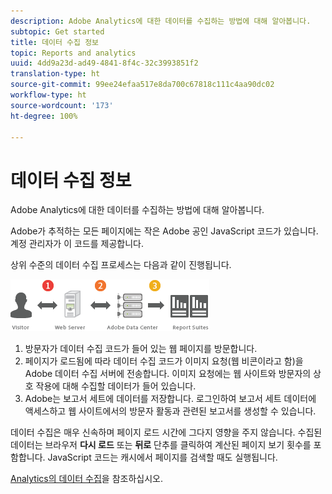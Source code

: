 ```yaml
---
description: Adobe Analytics에 대한 데이터를 수집하는 방법에 대해 알아봅니다.
subtopic: Get started
title: 데이터 수집 정보
topic: Reports and analytics
uuid: 4dd9a23d-ad49-4841-8f4c-32c3993851f2
translation-type: ht
source-git-commit: 99ee24efaa517e8da700c67818c111c4aa90dc02
workflow-type: ht
source-wordcount: '173'
ht-degree: 100%

---
```



# 데이터 수집 정보

Adobe Analytics에 대한 데이터를 수집하는 방법에 대해 알아봅니다.

Adobe가 추적하는 모든 페이지에는 작은 Adobe 공인 JavaScript 코드가 있습니다. 계정 관리자가 이 코드를 제공합니다.

상위 수준의 데이터 수집 프로세스는 다음과 같이 진행됩니다.

![](assets/data_collection.png)

1. 방문자가 데이터 수집 코드가 들어 있는 웹 페이지를 방문합니다.
1. 페이지가 로드됨에 따라 데이터 수집 코드가 이미지 요청(웹 비콘이라고 함)을 Adobe 데이터 수집 서버에 전송합니다. 이미지 요청에는 웹 사이트와 방문자의 상호 작용에 대해 수집할 데이터가 들어 있습니다.
1. Adobe는 보고서 세트에 데이터를 저장합니다. 로그인하여 보고서 세트 데이터에 액세스하고 웹 사이트에서의 방문자 활동과 관련된 보고서를 생성할 수 있습니다.

데이터 수집은 매우 신속하며 페이지 로드 시간에 그다지 영향을 주지 않습니다. 수집된 데이터는 브라우저 **다시 로드** 또는 **뒤로** 단추를 클릭하여 계산된 페이지 보기 횟수를 포함합니다. JavaScript 코드는 캐시에서 페이지를 검색할 때도 실행됩니다.

[Analytics의 데이터 수집](/help/import/home.md)을 참조하십시오.
